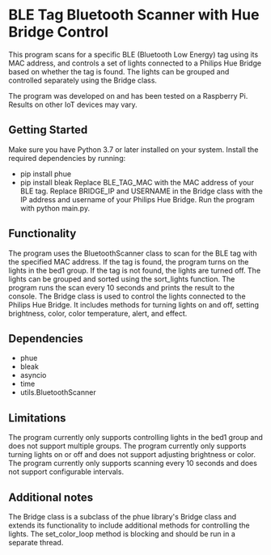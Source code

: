 # BLE Tag Bluetooth Scanner with Hue Bridge Control
This program scans for a specific BLE (Bluetooth Low Energy) tag using its MAC address, and controls a set of lights connected to a Philips Hue Bridge based on whether the tag is found. The lights can be grouped and controlled separately using the Bridge class.

The program was developed on and has been tested on a Raspberry Pi. Results on other IoT devices may vary.

## Getting Started
Make sure you have Python 3.7 or later installed on your system.
Install the required dependencies by running:
- pip install phue
- pip install bleak
Replace BLE_TAG_MAC with the MAC address of your BLE tag.
Replace BRIDGE_IP and USERNAME in the Bridge class with the IP address and username of your Philips Hue Bridge.
Run the program with python main.py.

## Functionality
The program uses the BluetoothScanner class to scan for the BLE tag with the specified MAC address.
If the tag is found, the program turns on the lights in the bed1 group. If the tag is not found, the lights are turned off.
The lights can be grouped and sorted using the sort_lights function.
The program runs the scan every 10 seconds and prints the result to the console.
The Bridge class is used to control the lights connected to the Philips Hue Bridge. It includes methods for turning lights on and off, setting brightness, color, color temperature, alert, and effect.

## Dependencies
- phue
- bleak
- asyncio
- time
- utils.BluetoothScanner

## Limitations
The program currently only supports controlling lights in the bed1 group and does not support multiple groups.
The program currently only supports turning lights on or off and does not support adjusting brightness or color.
The program currently only supports scanning every 10 seconds and does not support configurable intervals.

## Additional notes
The Bridge class is a subclass of the phue library's Bridge class and extends its functionality to include additional methods for controlling the lights.
The set_color_loop method is blocking and should be run in a separate thread.

